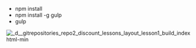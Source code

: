 
- npm install
- npm install -g gulp
- gulp


![_d__gitrepositories_repo2_discount_lessons_layout_lesson1_build_index html-min](https://user-images.githubusercontent.com/10850647/41245506-d6dac134-6db0-11e8-86a6-219d2cdbd416.png)
